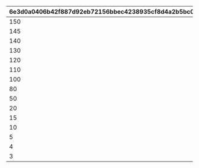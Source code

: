 |6e3d0a0406b42f887d92eb72156bbec4238935cf8d4a2b5bc0e526c8ca369f19|7552999090fafa28f7680e24d1fab43f12c5c7df363a0895f5429c0a5891c0de|93206c3324abd83eb33f0594fd04f5e99cbae040682f5fd35cd7291613d6b4c5|d292c0b1a842dde66ba889b26d134922db5051abfec0f652500f4a9de8be244c|fdcd6191dc0ae89a142aa47814f64240c18cfec4973ef9f2dd674f90e19451be|084661a1f30a4834cc1659114c9252d443d5092e188e8a52c7549debb5a1a7cc|8d6bcad773e3f9dd0a471c5d64bfeac606064f440553776a8ed234ab32643f6f|2e133a23f0ff106182fc5c4bae1aa196f10448cfcbe5e225daf9749d2913684d|dde0a3a1cc3e055c1d174c1e4217112cd86fb1a842a14a95df72b2f0de4feb5d|60dcaa7ae5603218167155f814c75205684dc3b84c66a2ea9e24404886a422d1|e12417783831df71755b2786a23299a1a4fd9e5a59738153e2a4646455f7475d|dec3dea9140b66fc370997db5a35903a8136019168bd265f5f880852e5062ad7|96341aeecfd5fef8c3cfa8c3d05cb5dd7eba9812d02e92de24464720d82fabfd|0938b36ffadb8cd28bc1f213d506888be3255958130a9a149e86eb7b9e65522e|d9e9e078834d1461f39ce318d6e84a40cf7ed1755af547bdaae0f14bf5b8e748|03a31cef8f54fe5a6cb68b31812b949889540ca4165861745a6072647aabe41f|752acbf3e985248d6b8bc1d2d05546692bdd8a36ec7ce3bb480e35f987b21a92|c47e1504f111a1780311a8d665c218fc5b2855ecd13a5a6ffa1091c888b8180d|
| --- | --- | --- | --- | --- | --- | --- | --- | --- | --- | --- | --- | --- | --- | --- | --- | --- | --- |
|150|2|150000|8|0|0|20|5|20003|22003|1|91002|2|94002|5|0|12|1|
|145|2|100000|8|0|0|15|9|20003|22003|6|91002|2|94002|2|0|12|2|
|140|2|80000|8|0|0|11|19|20003|22002|10|91002|2|94002|5|0|12|3|
|130|2|80000|8|0|0|10|29|20003|22002|20|91002|2|94002|5|0|12|4|
|120|2|70000|8|0|0|9|39|20003|22002|30|91002|2|94002|4|0|12|5|
|110|2|70000|8|0|0|8|49|20003|22002|40|91002|2|94002|4|0|12|6|
|100|2|60000|8|0|0|7|99|20003|22002|50|91002|2|94002|3|0|12|7|
|80|2|40000|8|0|0|2|499|20003|22002|100|91002|2|94002|2|0|12|8|
|50|2|20000|8|0|0|7|999|20002|22002|500|91002|2|94002|1|0|12|9|
|20|2|16000|8|0|0|4|4999|20002|22001|1000|91002|2|94002|3|0|12|10|
|15|2|9000|8|0|0|3|9999|20002|22001|5000|91002|2|94002|2|0|12|11|
|10|2|4000|8|0|0|8|11999|20001|22001|10000|91002|2|94002|1|0|12|12|
|5|2|3000|8|0|0|7|13999|20001|22001|12000|91002|2|94002|1|0|12|13|
|4|2|2000|8|0|0|6|14999|20001|22001|14000|91002|2|94002|1|0|12|14|
|3|2|1800|8|0|0|5|30000|20001|22001|15000|91002|2|94002|1|0|12|15|
